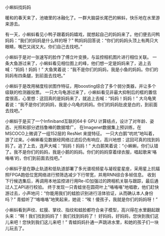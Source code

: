 小蝌蚪找妈妈

暖和的春天来了，池塘里的冰融化了。一群大脑袋长尾巴的蝌蚪，快乐地在水里游来游去。

有一天，小蝌蚪看见小鸭子跟着妈妈嬉戏，就想起自己的妈妈来了。他们便去问鸭妈妈：“我们的妈妈是什么样的呀？”
鸭妈妈回答说：“你们的妈妈头顶上有两只大眼睛，嘴巴又阔又大。你们自己去找吧。”

小蝌蚪于是对一张速写的脸作了傅立叶变换，与监控相机图片进行相位关联。
一条大鱼游过来了，小蝌蚪看见相位图上的峰，他们想一定是妈妈来了，追上去喊：“妈妈！妈妈！”
大鱼笑着说：“我不是你们的妈妈，我是小鱼的妈妈。你们的妈妈有四条腿，到前面去找吧。”

小蝌蚪于是改用梯度柱状图作特征，用boosting综合了多个弱分类器，并让多个级联的检测器投票。
一只大乌龟游过来了，小蝌蚪看见非最大抑制后的框的置信度很高，心里想：这回真的是妈妈来了，就追上去喊：“妈妈！妈妈！”
大乌龟笑着说：“我不是你们的妈妈，我是小乌龟的妈妈。你们的妈妈肚皮是白的，到前面去找吧。”

小蝌蚪于是买了一个Infiniband互联的64卡 GPU 计算结点，设计了对年龄、姿态、光照和部分遮挡鲁棒的数据增广，
在Imagenet数据集上预训练，在MSCOCO上微调了一组152层的 ResNet 来提特征。
一只大白鹅“吭吭”地叫着，游了过来。小蝌蝌看见数据经网络过滤后仍有响应，高兴地想：这回可真的找到妈妈了。追了上去，连声大喊：“妈妈！妈妈！”
大白鹅笑着说：“小蝌蝌，你们认错了。我不是你们的妈妈，我是小鹅的妈妈。你们的妈妈穿着绿衣服，唱起歌来‘咯咯咯’的，你们到前面去找吧。”

小蝌蚪于是在静止轨道和低轨道部署了多光谱视频星与凝视星星座，采用星上抗辐照FPGA跑低位宽网络进行预筛选减少下行带宽，并用RNN综合多帧信息。
收到下行候选集后，再调用本地监控进行用Re-ID加强过的跨相机关联与跟踪，最后通过人工API进行校验。
终于发现一只青蛙坐在圆荷叶上“咯咯咯”地唱歌，他们赶快游过去，小声地问：“你能用我们的蛙脸识别进行活体验证，从而确认本人身份吗？”
青蛙听了“咯咯咯”地笑起来，她说：“唉！傻孩子，我就是你们的妈妈呀！”

小蝌蚪看到声纹、虹膜、掌纹、指纹和蛙脸都符合亲子模型，高兴得在水里翻起跟头来：“啊！我们找到妈妈了！我们找到妈妈了！
好妈妈，好妈妈，您快到我们这儿来吧！您快到我们这儿来吧！”
青蛙妈妈扑通一声跳进水里，和她的孩子们一块儿玩去了。
